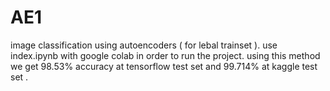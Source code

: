 # AE1
image classification using autoencoders ( for lebal trainset ).
use index.ipynb with google colab in order to run the project.
using this method we get 98.53% accuracy at tensorflow test set and 99.714% at kaggle test set .
